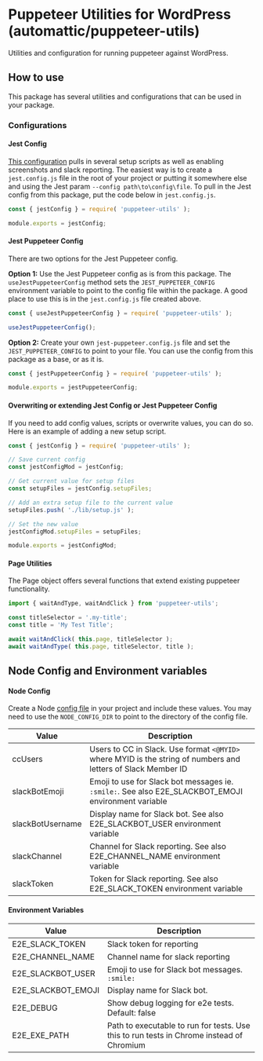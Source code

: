 # Puppeteer Utilities for WordPress (automattic/puppeteer-utils)
Utilities and configuration for running puppeteer against WordPress.


## How to use
This package has several utilities and configurations that can be used in your package.


### Configurations

#### Jest Config
[This configuration](./src/jestConfig.js) pulls in several setup scripts as well as enabling screenshots and slack reporting. The easiest way is to create a `jest.config.js` file in the root of your project or putting it somewhere else and using the Jest param `--config path\to\config\file`. To pull in the Jest config from this package, put the code below in `jest.config.js`.
```javascript
const { jestConfig } = require( 'puppeteer-utils' );

module.exports = jestConfig;
```


#### Jest Puppeteer Config
There are two options for the Jest Puppeteer config. 

**Option 1:** Use the Jest Puppeteer config as is from this package. The `useJestPuppeteerConfig` method sets the `JEST_PUPPETEER_CONFIG` environment variable to point to the config file within the package. A good place to use this is in the `jest.config.js` file created above.
```javascript
const { useJestPuppeteerConfig } = require( 'puppeteer-utils' );

useJestPuppeteerConfig();
```

**Option 2:** Create your own `jest-puppeteer.config.js` file and set the `JEST_PUPPETEER_CONFIG` to point to your file. You can use the config from this package as a base, or as it is.
```javascript
const { jestPuppeteerConfig } = require( 'puppeteer-utils' );

module.exports = jestPuppeteerConfig;
```


#### Overwriting or extending Jest Config or Jest Puppeteer Config
If you need to add config values, scripts or overwrite values, you can do so. Here is an example of adding a new setup script.
```javascript
const { jestConfig } = require( 'puppeteer-utils' );

// Save current config
const jestConfigMod = jestConfig;

// Get current value for setup files
const setupFiles = jestConfig.setupFiles;

// Add an extra setup file to the current value
setupFiles.push( './lib/setup.js' );

// Set the new value
jestConfigMod.setupFiles = setupFiles;

module.exports = jestConfigMod;
```


#### Page Utilities
The Page object offers several functions that extend existing puppeteer functionality. 
```javascript
import { waitAndType, waitAndClick } from 'puppeteer-utils';

const titleSelector = '.my-title';
const title = 'My Test Title';

await waitAndClick( this.page, titleSelector );
await waitAndType( this.page, titleSelector, title );
```


## Node Config and Environment variables

#### Node Config
Create a Node [config file](https://www.npmjs.com/package/config) in your project and include these values. You may need to use the `NODE_CONFIG_DIR` to point to the directory of the config file.

| Value | Description |
| ------------- | ------------- |
| ccUsers | Users to CC in Slack. Use format `<@MYID>` where MYID is the string of numbers and letters of Slack Member ID |
| slackBotEmoji | Emoji to use for Slack bot messages ie. `:smile:`. See also E2E_SLACKBOT_EMOJI environment variable|
| slackBotUsername | Display name for Slack bot. See also E2E_SLACKBOT_USER environment variable|
| slackChannel | Channel for Slack reporting. See also E2E_CHANNEL_NAME environment variable |
| slackToken | Token for Slack reporting. See also E2E_SLACK_TOKEN environment variable |


#### Environment Variables
| Value | Description |
| ------------- | ------------- |
| E2E_SLACK_TOKEN | Slack token for reporting |
| E2E_CHANNEL_NAME | Channel name for slack reporting |
| E2E_SLACKBOT_USER | Emoji to use for Slack bot messages. `:smile:` |
| E2E_SLACKBOT_EMOJI | Display name for Slack bot. |
| E2E_DEBUG | Show debug logging for e2e tests. Default: false |
| E2E_EXE_PATH | Path to executable to run for tests. Use this to run tests in Chrome instead of Chromium |